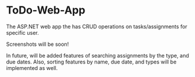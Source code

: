 # ToDo-Web-App
The ASP.NET web app the has CRUD operations on tasks/assignments for specific user.

Screenshots will be soon!


In future, will be added features of searching assignments by the type, and due dates. Also, sorting features by name, due date, and types will be implemented as well.










